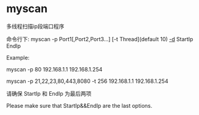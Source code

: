 # myscan
多线程扫描ip段端口程序

命令行下:  myscan -p Port1[,Port2,Port3...] [-t Thread](default 10) [-d](DEBUG) StartIp EndIp

Example:

myscan -p 80 192.168.1.1 192.168.1.254

myscan -p 21,22,23,80,443,8080 -t 256 192.168.1.1 192.168.1.254

请确保 StartIp 和 EndIp 为最后两项

Please make sure that StartIp&&EndIp are the last options.
